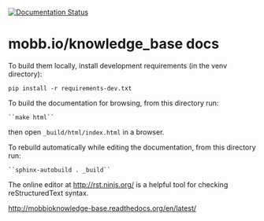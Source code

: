 [![Documentation Status](https://readthedocs.org/projects/mobbioknowledge-base/badge/?version=latest)](http://mobbioknowledge-base.readthedocs.org/en/latest/?badge=latest)

# mobb.io/knowledge_base docs

To build them locally, install development requirements (in the venv directory):

    pip install -r requirements-dev.txt

To build the documentation for browsing, from this directory run: 

    ``make html`` 

then open ``_build/html/index.html`` in a browser.

To rebuild automatically while editing the documentation, from this directory run:

    ``sphinx-autobuild . _build``

The online editor at http://rst.ninjs.org/ is a helpful tool for checking reStructuredText syntax.

http://mobbioknowledge-base.readthedocs.org/en/latest/ 

